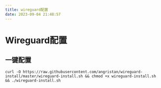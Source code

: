 ```yaml
---
title: wireguard配置
date: 2023-09-04 21:48:57
---
```

# Wireguard配置

## 一键配置

```shell
curl -O https://raw.githubusercontent.com/angristan/wireguard-install/master/wireguard-install.sh && chmod +x wireguard-install.sh && ./wireguard-install.sh
```

